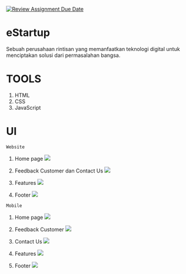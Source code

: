 [![Review Assignment Due Date](https://classroom.github.com/assets/deadline-readme-button-24ddc0f5d75046c5622901739e7c5dd533143b0c8e959d652212380cedb1ea36.svg)](https://classroom.github.com/a/hBNi37Vv)

# eStartup

Sebuah perusahaan rintisan yang memanfaatkan teknologi digital untuk menciptakan solusi dari permasalahan bangsa.

# TOOLS

1. HTML
2. CSS
3. JavaScript

# UI

`Website`

1. Home page
   ![](/assets/Release.png)

2. Feedback Customer dan Contact Us
   ![](/assets/Release2.png)

3. Features
   ![](/assets/Release3.png)

4. Footer
   ![](/assets/Release4.png)

`Mobile`

1. Home page
   ![](/assets/mobile.png)

2. Feedback Customer
   ![](</assets/mobile%20(1).png>)

3. Contact Us
   ![](</assets/mobile%20(2).png>)

4. Features
   ![](</assets/mobile%20(3).png>)

5. Footer
   ![](</assets/mobile%20(4).png>)
